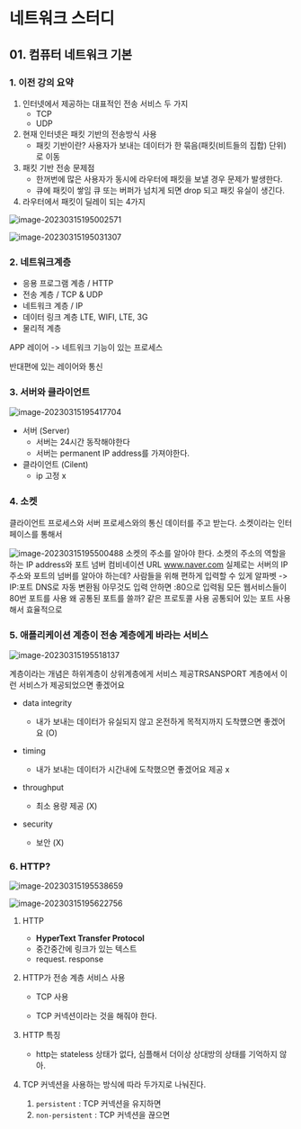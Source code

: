 # 네트워크 스터디

## 01. 컴퓨터 네트워크 기본

### 1. 이전 강의 요약

1. 인터넷에서 제공하는 대표적인 전송 서비스 두 가지
   - TCP
   - UDP
2. 현재 인터넷은 패킷 기반의 전송방식 사용
   - 패킷 기반이란? 사용자가 보내는 데이터가 한 묶음(패킷(비트들의 집합) 단위)로 이동
3. 패킷 기반 전송 문제점
   - 한꺼번에 많은 사용자가 동시에 라우터에 패킷을 보낼 경우 문제가 발생한다.
   - 큐에 패킷이 쌓임 큐 또는 버퍼가 넘치게 되면 drop 되고 패킷 유실이 생긴다.
4. 라우터에서 패킷이 딜레이 되는 4가지

![image-20230315195002571](assets\delay.png)

![image-20230315195031307](assets\delay2.png)

### 2. 네트워크계층

- 응용 프로그램 계층 / HTTP
- 전송 계층 / TCP & UDP
- 네트워크 계층 / IP
- 데이터 링크 계층 LTE, WIFI, LTE, 3G
- 물리적 계층

APP 레이어 -> 네트워크 기능이 있는 프로세스

반대편에 있는 레이어와 통신

### 3. 서버와 클라이언트



![image-20230315195417704](assets\clientserver.png)

- 서버 (Server)
  - 서버는 24시간 동작해야한다
  - 서버는 permanent IP address를 가져야한다.
- 클라이언트 (Cilent)
  - ip 고정 x

### 4. 소켓

클라이언트 프로세스와 서버 프로세스와의 통신 데이터를 주고 받는다.
소켓이라는 인터페이스를 통해서

![image-20230315195500488](assets\socket.png)
소켓의 주소를 알아야 한다.
소켓의 주소의 역할을 하는 IP address와 포트 넘버 컴비네이션
URL
www.naver.com 실제로는 서버의 IP 주소와 포트의 넘버를 알아야 하는데?
사람들을 위해 편하게 입력할 수 있게 알파벳 -> IP:포트 DNS로 자동 변환됨
아무것도 입력 안하면 :80으로 입력됨
모든 웹서비스들이 80번 포트를 사용
왜 공통된 포트를 쓸까?
같은 프로토콜 사용
공통되어 있는 포트 사용해서 효율적으로

### 5. 애플리케이션 계층이 전송 계층에게 바라는 서비스

![image-20230315195518137](assets\appneed.png)

계층이라는 개념은
하위계층이 상위계층에게 서비스 제공TRSANSPORT 계층에서 이런 서비스가 제공되었으면 좋겠어요

- data integrity
  - 내가 보내는 데이터가 유실되지 않고 온전하게 목적지까지 도착헀으면 좋겠어요  (O)

- timing
  - 내가 보내는 데이터가 시간내에 도착했으면 좋겠어요 제공 x
- throughput
  - 최소 용량 제공 (X)
- security
  - 보안 (X)

### 6. HTTP?

![image-20230315195538659](assets\http.png)

![image-20230315195622756](assets\http2.png)

1. HTTP

   - **HyperText Transfer Protocol**
   - 중간중간에 링크가 있는 텍스트
   - request. response

2. HTTP가 전송 계층 서비스 사용

   - TCP 사용

   - TCP 커넥션이라는 것을 해줘야 한다.

3. HTTP 특징

   - http는 stateless 상태가 없다, 심플해서 더이상 상대방의 상태를 기억하지 않아.

4. TCP 커넥션을 사용하는 방식에 따라 두가지로 나눠진다.

   1. `persistent` : TCP 커넥션을 유지하면
   2. `non-persistent` : TCP 커넥션을 끊으면